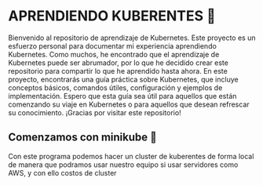 # APRENDIENDO KUBERENTES 📝  
 Bienvenido al repositorio de aprendizaje de Kubernetes. Este proyecto es un esfuerzo personal para documentar mi experiencia aprendiendo Kubernetes. Como muchos, he encontrado que el aprendizaje de Kubernetes puede ser abrumador, por lo que he decidido crear este repositorio para compartir lo que he aprendido hasta ahora. En este proyecto, encontrarás una guía práctica sobre Kubernetes, que incluye conceptos básicos, comandos útiles, configuración y ejemplos de implementación. Espero que esta guía sea útil para aquellos que están comenzando su viaje en Kubernetes o para aquellos que desean refrescar su conocimiento. ¡Gracias por visitar este repositorio!

## Comenzamos con minikube 🚀  
Con este programa podemos hacer un cluster de kuberentes de forma local
de manera que podramos usar nuestro equipo si usar servidores como AWS, y con ello costos 
de cluster
